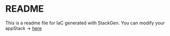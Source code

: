 # README
This is a readme file for IaC generated with StackGen.
You can modify your appStack -> [here](http://main.dev.stackgen.com/appstacks/77228e32-a2bd-40cf-91d4-7b0f80a3a687)

